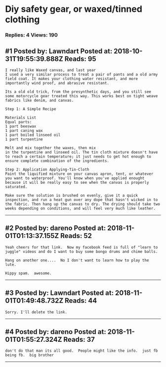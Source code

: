 # Diy safety gear, or waxed/tinned clothing

### Replies: 4 Views: 190

## \#1 Posted by: Lawndart Posted at: 2018-10-31T19:55:39.888Z Reads: 95

```
I really like Waxed canvas, and last year 
I used a very similar process to treat a pair of pants and a old army field coat. It makes your clothing water resistant, and more importantly wind proof, and abrasive resistant. 

Its a old old trick, from the presynthetic days, and you still see some motorcycle gear treated this way. This works best on tight weave fabrics like denim, and canvas. 

Step 1: A Simple Recipe 

Materials List  
Equal parts: 
1 part beeswax 
1 part caning wax
1 part boiled linseed oil 
1 part turpentine 

Melt and mix together the waxes, then mix 
in the turpentine and linseed oil. The tin cloth mixture doesn't have to reach a certain temperature; it just needs to get hot enough to ensure complete combination of the ingredients.

Step 2: Application Applying-Tin-Cloth
Paint the liquified mixture on your canvas apron, tent, or whatever you want to waterproof. You'll know when you've applied enought because it will be really easy to see when the canvas is properly saturated. 

Make sure the solution is brushed on evenly, give it a quick inspection, and run a heat gun over any dope that hasn't wicked in to the fabric. Then hang up the canvas to dry. The drying should take two weeks depending on conditions, and will feel very much like leather.
```

---
## \#2 Posted by: dareno Posted at: 2018-11-01T01:13:37.155Z Reads: 52

```
Yeah cheers for that link.  Now my facebook feed is full of "learn to juggle" videos and do I want to buy some bongo drums and chime balls. 

Hang on another one....  No I don't want to learn how to play the lute.

Hippy spam.  awesome.
```

---
## \#3 Posted by: Lawndart Posted at: 2018-11-01T01:49:48.732Z Reads: 44

```
Sorry. I'll delete the link.
```

---
## \#4 Posted by: dareno Posted at: 2018-11-01T01:55:27.324Z Reads: 37

```
don't do that man its all good.  People might like the info.  just fb being fb.  big brother
```

---
